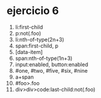 # ejercicio 6

1. li:first-child
2. p:not(.foo)
3. li:nth-of-type(2n+3)
4. span:first-child, p
5. [data-item]
6. span:nth-of-type(1n+3)
7. input:enabled, button:enabled
8. #one, #two, #five, #six, #nine
9. a+span
10. #foo>.foo
11. div>div>code:last-child:not(.foo)
   